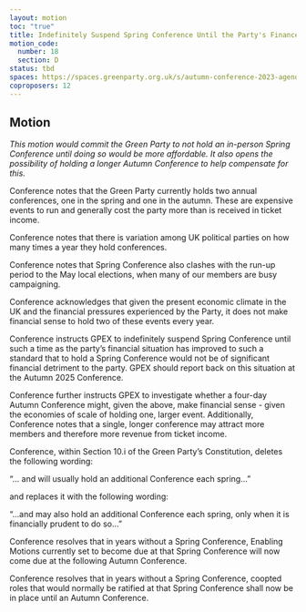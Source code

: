 ```yaml
---
layout: motion
toc: "true"
title: Indefinitely Suspend Spring Conference Until the Party's Finances Have Improved
motion_code:
  number: 18
  section: D
status: tbd
spaces: https://spaces.greenparty.org.uk/s/autumn-conference-2023-agenda-forum/post/post/view?id=11183
coproposers: 12
---
```

## M﻿otion

*This motion would commit the Green Party to not hold an in-person Spring Conference until doing so would be more affordable. It also opens the possibility of holding a longer Autumn Conference to help compensate for this.*

Conference notes that the Green Party currently holds two annual conferences, one in the spring and one in the autumn. These are expensive events to run and generally cost the party more than is received in ticket income.

Conference notes that there is variation among UK political parties on how many times a year they hold conferences.

Conference notes that Spring Conference also clashes with the run-up period to the May local elections, when many of our members are busy campaigning.

Conference acknowledges that given the present economic climate in the UK and the financial pressures experienced by the Party, it does not make financial sense to hold two of these events every year.

Conference instructs GPEX to indefinitely suspend Spring Conference until such a time as the party’s financial situation has improved to such a standard that to hold a Spring Conference would not be of significant financial detriment to the party. GPEX should report back on this situation at the Autumn 2025 Conference.

Conference further instructs GPEX to investigate whether a four-day Autumn Conference might, given the above, make financial sense - given the economies of scale of holding one, larger event. Additionally, Conference notes that a single, longer conference may attract more members and therefore more revenue from ticket income.

Conference, within Section 10.i of the Green Party’s Constitution, deletes the following wording:

“... and will usually hold an additional Conference each spring…”

and replaces it with the following wording:

“...and may also hold an additional Conference each spring, only when it is financially prudent to do so…”

Conference resolves that in years without a Spring Conference, Enabling Motions currently set to become due at that Spring Conference will now come due at the following Autumn Conference.

Conference resolves that in years without a Spring Conference, coopted roles that would normally be ratified at that Spring Conference shall now be in place until an Autumn Conference.